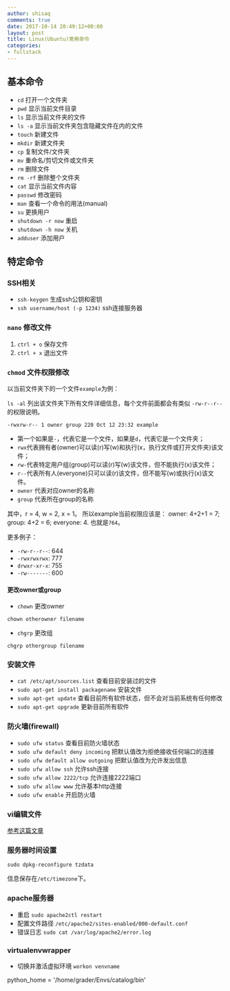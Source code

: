 ```yaml
---
author: shisaq
comments: true
date: 2017-10-14 20:49:12+00:00
layout: post
title: Linux(Ubuntu)常用命令
categories:
- fullstack
---
```


## 基本命令

* `cd` 打开一个文件夹
* `pwd` 显示当前文件目录
* `ls` 显示当前文件夹的文件
* `ls -a` 显示当前文件夹包含隐藏文件在内的文件
* `touch` 新建文件
* `mkdir` 新建文件夹
* `cp` 复制文件/文件夹
* `mv` 重命名/剪切文件或文件夹
* `rm` 删除文件
* `rm -rf` 删除整个文件夹
* `cat` 显示当前文件内容
* `passwd` 修改密码
* `man` 查看一个命令的用法(manual)
* `su` 更换用户
* `shutdown -r now` 重启
* `shutdown -h now` 关机
* `adduser` 添加用户

## 特定命令

### SSH相关

* `ssh-keygen` 生成ssh公钥和密钥
* `ssh username/host (-p 1234)` ssh连接服务器

### `nano` 修改文件

1. `ctrl + o` 保存文件
2. `ctrl + x` 退出文件

### `chmod` 文件权限修改

以当前文件夹下的一个文件`example`为例：

`ls -al` 列出该文件夹下所有文件详细信息，每个文件前面都会有类似 `-rw-r--r--` 的权限说明。

`-rwxrw-r-- 1 owner group 220 Oct 12 23:32 example`

* 第一个如果是`-`，代表它是一个文件，如果是`d`，代表它是一个文件夹；
* `rwx`代表拥有者(owner)可以读(r)写(w)和执行(x，执行文件或打开文件夹)该文件；
* `rw-`代表特定用户组(group)可以读(r)写(w)该文件，但不能执行(x)该文件；
* `r--`代表所有人(everyone)只可以读(r)该文件，但不能写(w)或执行(x)该文件。
* `owner` 代表对应owner的名称
* `group` 代表所在group的名称

其中，r = 4, w = 2, x = 1。
所以example当前权限应该是：
owner: 4+2+1 = 7;
group: 4+2 = 6;
everyone: 4.
也就是`764`。

更多例子：

* `-rw-r--r--`: 644
* `-rwxrwxrwx`: 777
* `drwxr-xr-x`: 755
* `-rw-------`: 600

#### 更改owner或group

* `chown` 更改owner

 `chown otherowner filename`

* `chgrp` 更改组

 `chgrp othergroup filename`

### 安装文件

* `cat /etc/apt/sources.list` 查看目前安装过的文件
* `sudo apt-get install packagename` 安装文件
* `sudo apt-get update` 查看目前所有软件状态，但不会对当前系统有任何修改
* `sudo apt-get upgrade` 更新目前所有软件

### 防火墙(firewall)

* `sudo ufw status` 查看目前防火墙状态
* `sudo ufw default deny incoming` 把默认值改为拒绝接收任何端口的连接
* `sudo ufw default allow outgoing` 把默认值改为允许发出信息
* `sudo ufw allow ssh` 允许ssh连接
* `sudo ufw allow 2222/tcp` 允许连接2222端口
* `sudo ufw allow www` 允许基本http连接
* `sudo ufw enable` 开启防火墙

### vi编辑文件

[参考这篇文章](http://www.control-escape.com/linux/editing-vim.html)

### 服务器时间设置

`sudo dpkg-reconfigure tzdata`

信息保存在`/etc/timezone`下。

### apache服务器

* 重启 `sudo apache2ctl restart`
* 配置文件路径 `/etc/apache2/sites-enabled/000-default.conf`
* 错误日志 `sudo cat /var/log/apache2/error.log`

### virtualenvwrapper

* 切换并激活虚拟环境 `workon venvname`

python_home = '/home/grader/Envs/catalog/bin'
